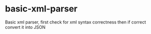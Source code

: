 # basic-xml-parser
Basic xml parser, first check for xml syntax correctness then if correct convert it into JSON
